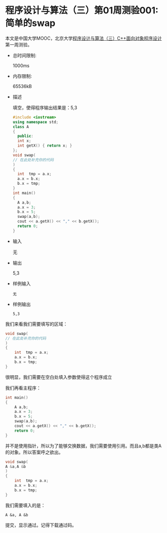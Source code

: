 # 程序设计与算法（三）第01周测验001:简单的swap

本文是中国大学MOOC，北京大学[程序设计与算法（三）C++面向对象程序设计](https://www.icourse163.org/learn/PKU-1002029030#/learn/announce)第一周测验。

- 总时间限制: 

  1000ms

- 内存限制: 

  65536kB

- 描述

  填空，使得程序输出结果是：5,3

  ```cpp
  #include <iostream>
  using namespace std;
  class A
  {
  	public:
  	int x;
  	int getX() { return x; }	
  };
  void swap(
  // 在此处补充你的代码
  )
  {
  	int  tmp = a.x;
  	a.x = b.x;
  	b.x = tmp;
  }
  int main()
  {
  	A a,b;
  	a.x = 3;
  	b.x = 5;
  	swap(a,b);
  	cout << a.getX() << "," << b.getX();
  	return 0;
  }
  
  ```

  

- 输入

  无

- 输出

  5,3

- 样例输入

  `无`

- 样例输出

  `5,3`

我们来看我们需要填写的区域：

```cpp
void swap(
// 在此处补充你的代码
)
{
	int  tmp = a.x;
	a.x = b.x;
	b.x = tmp;
}
```

很明显，我们需要在空白处填入参数使得这个程序成立

我们再看主程序：

```cpp
int main()
{
	A a,b;
	a.x = 3;
	b.x = 5;
	swap(a,b);
	cout << a.getX() << "," << b.getX();
	return 0;
}
```

并不是使用指针，所以为了能够交换数据，我们需要使用引用。而且a,b都是类A的对象。所以答案呼之欲出。

```cpp
void swap(
A &a,A &b
)
{
	int  tmp = a.x;
	a.x = b.x;
	b.x = tmp;
}
```

我们需要填入的是：

`A &a, A &b`

提交，显示通过。记得下载通过码。